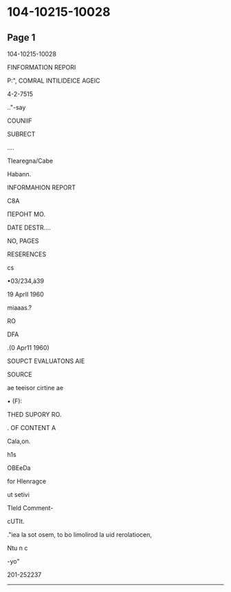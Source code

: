 # 104-10215-10028

## Page 1

104-10215-10028

FINFORMATION REPORI

P:", COMRAL INTILIDEICE AGEIC

4-2-7515

.."-say

COUNIIF

SUBRECT

....

Tlearegna/Cabe

Habann.

INFORMAHION REPORT

C8A

ПЕРОНТ МО.

DATE DESTR....

NO, PAGES

RESERENCES

cs

•03/234,à39

19 AprlI 1960

miaaas.?

RO

DFA

.(0 Apr11 1960)

SOUPCT EVALUATONS AIE

SOURCE

ae teeisor cirtine ae

• (F):

THED SUPORY RO.

. OF CONTENT A

Cala,on.

h1s

OBEeDa

for Hlenragce

ut setivi

Tleld Comment-

cUTIt.

."iea la sot osem, to bo limolirod la uid rerolatiocen,

Ntu n c

-yo"

201-252237

---

